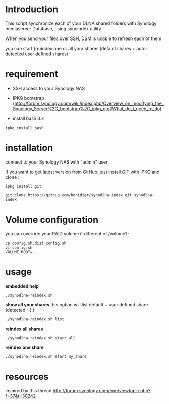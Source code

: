 # Introduction

This script synchronize each of your DLNA shared folders with Synology mediaserver Database, using synoindex utility

When you send your files over SSH, DSM is unable to refresh each of them

you can start (re)index one or all your shares (default shares + auto-detected user defined shares)

# requirement

 - SSH access to your Synology NAS
 - IPKG bootstrap (http://forum.synology.com/wiki/index.php/Overview_on_modifying_the_Synology_Server%2C_bootstrap%2C_ipkg_etc#What_do_I_need_to_do)

 - install bash 3.x
 ```
 ipkg install bash
 ```

# installation

  connect to your Synology NAS with "admin" user

  If you want to get latest version from GitHub, just install GIT with IPKG and clone :

  ```
  ipkg install git

  git clone https://github.com/bonidier/synodlna-index.git synodlna-index
  ```
 
# Volume configuration

you can override your RAID volume if different of /volume1 :

```
cp config.sh.dist config.sh
vi config.sh
VOLUME_ROOT=...
```

# usage

**embedded help**
```
./synodlna-reindex.sh
```

**show all your shares**
this option will list default + user defined share (detected :-) )
```
./synodlna-reindex.sh list
```
**reindex all shares**
```
./synodlna-reindex.sh start all
```
**reindex one share**
```
./synodlna-reindex.sh start my_share
```

# resources

inspired by this thread http://forum.synology.com/enu/viewtopic.php?f=37&t=30242
